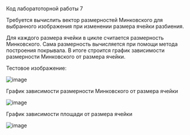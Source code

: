Код лаборатоторной работы 7

Требуется вычислить вектор размерностей Минковского для выбранного изображения при изменении размера ячейки разбиения.

Для каждого размера ячейки в цикле считается размерность Минковского. Сама размерность вычисляется при помощи метода построения покрывала. 
В итоге строится график зависимости размерности Минковского от размера ячейки.

Тестовое изображение:

![image](https://user-images.githubusercontent.com/47506579/113793470-065f8300-9751-11eb-9fc7-2f7a15237f16.png)

График зависимости размерности Минковского от размера ячейки

![image](https://user-images.githubusercontent.com/47506579/113880635-5592cb80-97c4-11eb-9a62-2000004dda52.png)

График зависимости площади от размера ячейки

![image](https://user-images.githubusercontent.com/47506579/113880712-62afba80-97c4-11eb-8070-6f4d09453142.png)
